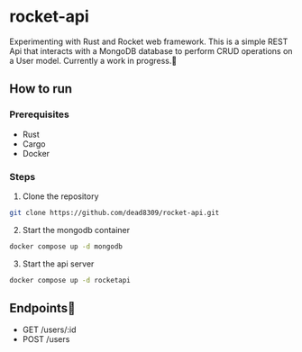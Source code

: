 # rocket-api

Experimenting with Rust and Rocket web framework. This is a simple REST Api that interacts with a MongoDB database to perform CRUD operations on a User model. Currently a work in progress.🚧

## How to run

### Prerequisites

- Rust
- Cargo
- Docker

### Steps

1. Clone the repository
```bash
git clone https://github.com/dead8309/rocket-api.git
```

2. Start the mongodb container
```bash
docker compose up -d mongodb
```

3. Start the api server 
```bash
docker compose up -d rocketapi
```

## Endpoints🚧

- GET /users/:id
- POST /users
